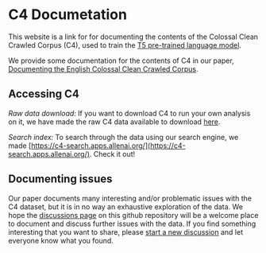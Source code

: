 # C4 Documetation



This website is a link for  for documenting the contents of the Colossal
Clean Crawled Corpus (C4), used to train the [T5 pre-trained language
model](https://arxiv.org/abs/1910.10683).

We provide some documentation for the contents of C4 in our paper, [Documenting the English Colossal Clean Crawled Corpus](http://www.cs.cmu.edu/~jessed/data_hosting/documenting_c4.pdf).

## Accessing C4

*Raw data download:* If you want to download C4 to run your own analysis on it, we have made the raw
C4 data available to download [here](https://github.com/allenai/allennlp/discussions/5056).

*Search index:* To search through the data using our search engine, we made [https://c4-search.apps.allenai.org/](https://c4-search.apps.allenai.org/). Check it out!

## Documenting issues

Our paper documents many interesting and/or problematic issues with the C4 dataset, but it is in no
way an exhaustive exploration of the data.  We hope the [discussions
page](https://github.com/allenai/c4-documentation/discussions) on this github repository will be a
welcome place to document and discuss further issues with the data.  If you find something
interesting that you want to share, please [start a new
discussion](https://github.com/allenai/c4-documentation/discussions/new) and let everyone know what
you found.